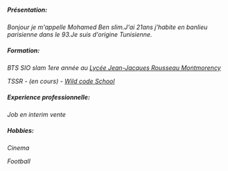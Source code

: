 ##### Présentation:

_Bonjour je m'appelle Mohamed Ben slim.J'ai 21ans j'habite en banlieu parisienne dans le 93.Je suis d'origine Tunisienne._

##### Formation:

_BTS SIO slam 1ere année au [Lycée Jean-Jacques Rousseau Montmorency](https://lyc-rousseau-montmorency.ac-versailles.fr)_

_TSSR - (en cours) - [Wild code School](https://www.wildcodeschool.com/?utm_feeditemid=&utm_device=c&utm_term=wild+code+school+formation&utm_source=google&utm_medium=ppc&utm_campaign=FR-GGL-BRAND+CAMPAIGN&hsa_cam=14821000047&hsa_grp=130792156467&hsa_mt=p&hsa_src=g&hsa_ad=629219034671&hsa_acc=4421706736&hsa_net=adwords&hsa_kw=wild+code+school+formation&hsa_tgt=kwd-1843089244925&hsa_ver=3&gad_source=1&gclid=Cj0KCQiA8q--BhDiARIsAP9tKI0j1E1dkgWa60pwG8_rL44pNmfxjtZ34PLJesZCQke1CpZQHDsreX4aAugEEALw_wcB)_

##### Experience professionnelle:

_Job en interim vente_

##### Hobbies:

_Cinema_

_Football_
